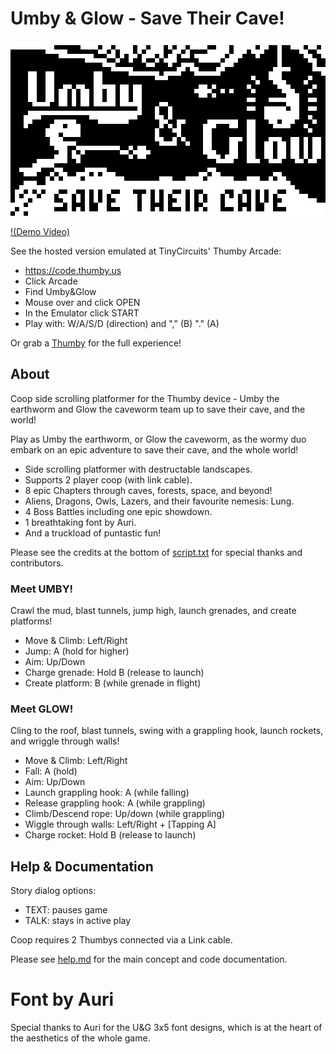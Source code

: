 # Umby & Glow - Save Their Cave!

![Umby & Glow](/Umby&Glow.png)

[!(Demo Video)](https://user-images.githubusercontent.com/39223558/200944876-3e43a01c-3a31-4b10-9e78-7d0340dfa21f.mp4)

See the hosted version emulated at TinyCircuits' Thumby Arcade:
* https://code.thumby.us
* Click Arcade
* Find Umby&Glow
* Mouse over and click OPEN
* In the Emulator click START
* Play with: W/A/S/D (direction) and "," (B) "." (A)

Or grab a [Thumby](https://tinycircuits.com/products/thumby) for the full experience!

## About

Coop side scrolling platformer for the Thumby device - Umby the earthworm and Glow the caveworm team up to save their cave, and the world!

Play as Umby the earthworm, or Glow the caveworm,
as the wormy duo embark on an epic adventure to save their cave,
and the whole world!
* Side scrolling platformer with destructable landscapes.
* Supports 2 player coop (with link cable).
* 8 epic Chapters through caves, forests, space, and beyond!
* Aliens, Dragons, Owls, Lazers, and their favourite nemesis: Lung.
* 4 Boss Battles including one epic showdown.
* 1 breathtaking font by Auri.
* And a truckload of puntastic fun!

Please see the credits at the bottom of [script.txt](/Games/Umby&Glow/script.txt) for special thanks and contributors.

### Meet UMBY!

Crawl the mud, blast tunnels, jump high, launch grenades, and create platforms!
* Move & Climb: Left/Right
* Jump: A (hold for higher)
* Aim: Up/Down
* Charge grenade: Hold B (release to launch)
* Create platform: B (while grenade in flight)

### Meet GLOW!

Cling to the roof, blast tunnels, swing with a grappling hook, launch rockets, and wriggle through walls!
* Move & Climb: Left/Right
* Fall: A (hold)
* Aim: Up/Down
* Launch grappling hook: A (while falling)
* Release grappling hook: A (while grappling)
* Climb/Descend rope: Up/down (while grappling)
* Wiggle through walls: Left/Right + [Tapping A]
* Charge rocket: Hold B (release to launch)

## Help & Documentation

Story dialog options:
* TEXT: pauses game
* TALK: stays in active play

Coop requires 2 Thumbys connected via a Link cable.

Please see [help.md](/help.md) for the main concept and code documentation.

# Font by Auri
Special thanks to Auri for the U&G 3x5 font designs, which is at the heart of the aesthetics of the whole game.

